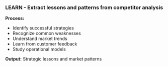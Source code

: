 ### LEARN - Extract lessons and patterns from competitor analysis

**Process:**

- Identify successful strategies
- Recognize common weaknesses
- Understand market trends
- Learn from customer feedback
- Study operational models

**Output:** Strategic lessons and market patterns
